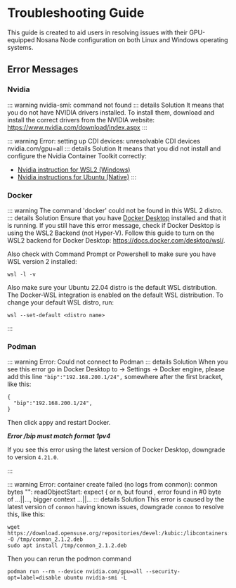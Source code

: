 # Troubleshooting Guide

This guide is created to aid users in resolving issues with their GPU-equipped Nosana Node configuration on both Linux and Windows operating systems.

## Error Messages

### Nvidia

::: warning nvidia-smi: command not found
::: details Solution
It means that you do not have NVIDIA drivers installed. To install them, download and install the correct drivers from the NVIDIA website: https://www.nvidia.com/download/index.aspx
:::

::: warning Error: setting up CDI devices: unresolvable CDI devices nvidia.com/gpu=all
::: details Solution
It means that you did not install and configure the Nvidia Container Toolkit correctly:

- [Nvidia instruction for WSL2 (Windows)](https://docs.nosana.io/nodes/testgrid-windows.html#install-the-nvidia-container-toolkit)
- [Nvidia instructions for Ubuntu (Native)](https://docs.nosana.io/nodes/testgrid-ubuntu.html#guide-to-install-nvidia-container-toolkit)
  :::

### Docker

::: warning The command 'docker' could not be found in this WSL 2 distro.
::: details Solution
Ensure that you have [Docker Desktop](https://docs.docker.com/desktop/install/windows-install/) installed and that it is running. If you still have this error message, check if Docker Desktop is using the WSL2 Backend (not Hyper-V). Follow this guide to turn on the WSL2 backend for Docker Desktop: https://docs.docker.com/desktop/wsl/.

Also check with Command Prompt or Powershell to make sure you have WSL version 2 installed:

```
wsl -l -v
```

Also make sure your Ubuntu 22.04 distro is the default WSL distribution. The Docker-WSL integration is enabled on the default WSL distribution. To change your default WSL distro, run:

```
wsl --set-default <distro name>
```

:::

### Podman

::: warning Error: Could not connect to Podman
::: details Solution
When you see this error go in Docker Desktop to -> Settings -> Docker engine, please add this line `"bip":"192.168.200.1/24",` somewhere after the first bracket, like this:

```
{
  "bip":"192.168.200.1/24",
}
```

Then click appy and restart Docker.

***Error /bip must match format 1pv4***

If you see this error using the latest version of Docker Desktop, downgrade to version `4.21.0`.

:::

::: warning Error: container create failed (no logs from conmon): conmon bytes "": readObjectStart: expect { or n, but found , error found in #0 byte of ...||..., bigger context ...||...
::: details Solution
This error is caused by the latest version of `conmon` having known issues, downgrade `conmon` to resolve this, like this:

```
wget https://download.opensuse.org/repositories/devel:/kubic:/libcontainers:/stable/xUbuntu_22.04/amd64/conmon_2.1.2~0_amd64.deb -O /tmp/conmon_2.1.2.deb
sudo apt install /tmp/conmon_2.1.2.deb
```

Then you can rerun the podmon command

```
podman run --rm --device nvidia.com/gpu=all --security-opt=label=disable ubuntu nvidia-smi -L
```
